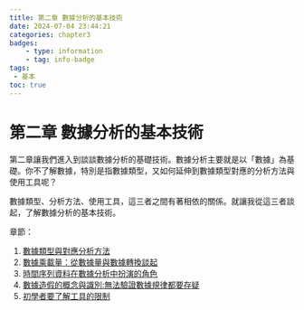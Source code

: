 ```yaml
---
title: 第二章 數據分析的基本技術
date: 2024-07-04 23:44:21
categories: chapter3
badges:
    - type: information
    - tag: info-badge
tags: 
 - 基本
toc: true
---
```


# 第二章 數據分析的基本技術

第二章讓我們進入到談談數據分析的基礎技術。數據分析主要就是以「數據」為基礎。你不了解數據，特別是指數據類型，又如何延伸到數據類型對應的分析方法與使用工具呢？

數據類型、分析方法、使用工具，這三者之間有著相依的關係。就讓我從這三者談起，了解數據分析的基本技術。

章節：

1. [數據類型與對應分析方法](S2-1)
2. [數據乘載量：從數據量與數據轉換談起](S2-2)
3. [時間序列資料在數據分析中扮演的角色](S2-3)
4. [數據造假的概念與識別:無法驗證數據規律都要存疑](S2-4)
5. [初學者要了解工具的限制](S2-5)


